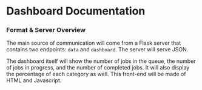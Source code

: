 # Dashboard Documentation

### Format & Server Overview

The main source of communication will come from a Flask server that contains two endpoints: `data` and `dashboard`. The server will serve JSON.

The dashboard itself will show the number of jobs in the queue, the number of jobs in progress, and the number of completed jobs. It will also display the percentage of each category as well. This front-end will be made of HTML and Javascript. 
